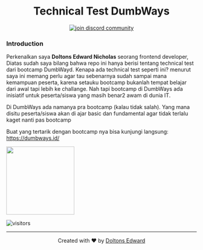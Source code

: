 <h1 align="center">
  Technical Test DumbWays
</h1>

<p align="center">
<a href="https://bit.ly/discord-skilvul-km" target="blank">
<img src="https://img.shields.io/discord/735303195105951764?label=Join%20Community&logo=discord&style=flat-square" alt="join discord community"/>
</a>
</p>

### Introduction
Perkenalkan saya <b>Doltons Edward Nicholas</b> seorang frontend developer, Diatas sudah saya bilang bahwa repo ini hanya berisi tentang technical test dari bootcamp DumbWayd.
Kenapa ada technical test seperti ini? menurut saya ini memang perlu agar tau sebenarnya sudah sampai mana kemampuan peserta, karena setauku bootcamp bukanlah tempat belajar dari awal tapi lebih ke challange. Nah tapi bootcamp di DumbWays ada inisiatif untuk peserta/siswa yang masih benar2 awam di dunia IT. 

Di DumbWays ada namanya pra bootcamp (kalau tidak salah). Yang mana disitu peserta/siswa akan di ajar basic dan fundamental agar tidak terlalu kaget nanti pas bootcamp

Buat yang tertarik dengan bootcamp nya bisa kunjungi langsung:
https://dumbways.id/

       


<img height="180em" src="https://github-readme-stats.vercel.app/api?username=D3NCyann&show_icons=true&hide_border=true&&count_private=true&include_all_commits=true" />

![visitors](https://visitor-badge.glitch.me/badge?page_id=D3NCyann.2)


<hr>
<p align="center">
  Created with ❤️ by <a href="https://github.com/D3NCyann">Doltons Edward</a>
</p>

